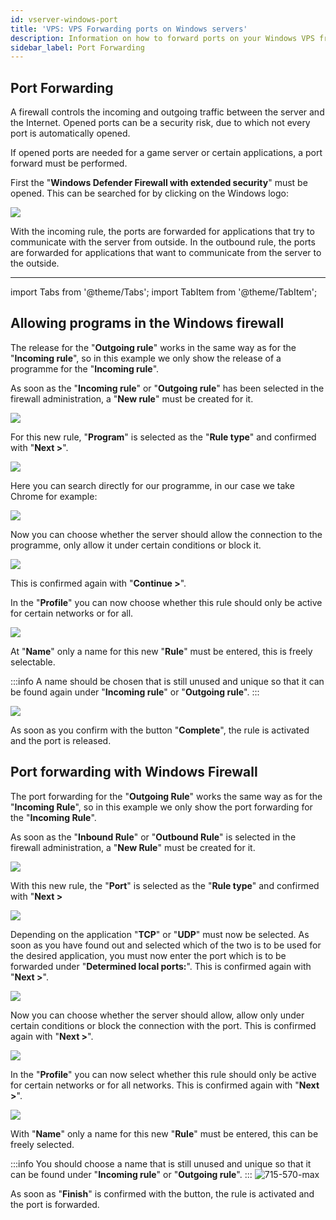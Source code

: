 ```yaml
---
id: vserver-windows-port
title: 'VPS: VPS Forwarding ports on Windows servers'
description: Information on how to forward ports on your Windows VPS from ZAP-Hosting - ZAP-Hosting.com documentation
sidebar_label: Port Forwarding
---
```


## Port Forwarding

A firewall controls the incoming and outgoing traffic between the server and the Internet.
Opened ports can be a security risk, due to which not every port is automatically opened.

If opened ports are needed for a game server or certain applications, a port forward must be performed.

First the "**Windows Defender Firewall with extended security**" must be opened.
This can be searched for by clicking on the Windows logo:

![](https://user-images.githubusercontent.com/61839701/166197502-2350fe8a-3965-4ba0-8237-66f1d7b2e94a.png)

With the incoming rule, the ports are forwarded for applications that try to communicate with the server from outside.
In the outbound rule, the ports are forwarded for applications that want to communicate from the server to the outside.


***

import Tabs from '@theme/Tabs';
import TabItem from '@theme/TabItem';

<Tabs>

<TabItem value="Allowing programs in the Windows firewall" label="Allowing programs in the Windows firewall">

## Allowing programs in the Windows firewall

The release for the "**Outgoing rule**" works in the same way as for the "**Incoming rule**", so in this example we only show the release of a programme for the "**Incoming rule**".

As soon as the "**Incoming rule**" or "**Outgoing rule**" has been selected in the firewall administration, a "**New rule**" must be created for it.

![](https://user-images.githubusercontent.com/61839701/166197531-984726dd-befc-4488-bcc3-c140e7229076.png)

For this new rule, "**Program**" is selected as the "**Rule type**" and confirmed with "**Next >**".

![](https://user-images.githubusercontent.com/61839701/166197550-e9e0e472-40d0-4c42-ab80-00271aff2628.png)

Here you can search directly for our programme, in our case we take Chrome for example:

![](https://user-images.githubusercontent.com/61839701/166197577-3d2f4116-2fc4-4c35-a169-c94cd7871d9d.png)

Now you can choose whether the server should allow the connection to the programme, only allow it under certain conditions or block it.

![](https://user-images.githubusercontent.com/61839701/166197598-1af69566-40b4-46e9-8ec9-17f5aea8a393.png)

This is confirmed again with "**Continue >**".

In the "**Profile**" you can now choose whether this rule should only be active for certain networks or for all. 

![](https://user-images.githubusercontent.com/61839701/166197624-8883a2d4-da7a-482b-9939-79cd15d6ac64.png)

At "**Name**" only a name for this new "**Rule**" must be entered, this is freely selectable.

:::info
A name should be chosen that is still unused and unique so that it can be found again under "**Incoming rule**" or "**Outgoing rule**".
:::

![](https://user-images.githubusercontent.com/61839701/166197676-0e575fa1-5ae7-48be-b5fc-b9d1ddad0d8c.png)

As soon as you confirm with the button "**Complete**", the rule is activated and the port is released.


</TabItem>
<TabItem value="Port forwarding with Windows Firewall" label="Port forwarding with Windows Firewall">

## Port forwarding with Windows Firewall


The port forwarding for the "**Outgoing Rule**" works the same way as for the "**Incoming Rule**", so in this example we only show the port forwarding for the "**Incoming Rule**".

As soon as the "**Inbound Rule**" or "**Outbound Rule**" is selected in the firewall administration, a "**New Rule**" must be created for it.

![](https://user-images.githubusercontent.com/61839701/166197550-e9e0e472-40d0-4c42-ab80-00271aff2628.png)

With this new rule, the "**Port**" is selected as the "**Rule type**" and confirmed with "**Next >**

![](https://user-images.githubusercontent.com/61839701/166197723-8952c3d0-939b-4120-a6c7-79a6e37399cc.png)

Depending on the application "**TCP**" or "**UDP**" must now be selected. 
As soon as you have found out and selected which of the two is to be used for the desired application, you must now enter the port which is to be forwarded under "**Determined local ports:**".
This is confirmed again with "**Next >**".

![](https://user-images.githubusercontent.com/61839701/166197748-71fdb9ee-c113-4cc9-b80d-bdb6c7f14205.png)

Now you can choose whether the server should allow, allow only under certain conditions or block the connection with the port.
This is confirmed again with "**Next >**".

![](https://user-images.githubusercontent.com/61839701/166197773-c4b16bf2-579b-4f8b-890a-0618d836f93a.png)

In the "**Profile**" you can now select whether this rule should only be active for certain networks or for all networks. 
This is confirmed again with "**Next >**".

![](https://user-images.githubusercontent.com/61839701/166197793-7888540c-27bf-4daa-9160-fe9bfc961117.png)

With "**Name**" only a name for this new "**Rule**" must be entered, this can be freely selected.

:::info
You should choose a name that is still unused and unique so that it can be found under "**Incoming rule**" or "**Outgoing rule**".
:::
![715-570-max](https://screensaver01.zap-hosting.com/index.php/s/cfRpq3zA9on2aoW/preview)

As soon as "**Finish**" is confirmed with the button, the rule is activated and the port is forwarded.

</TabItem>
</Tabs>

